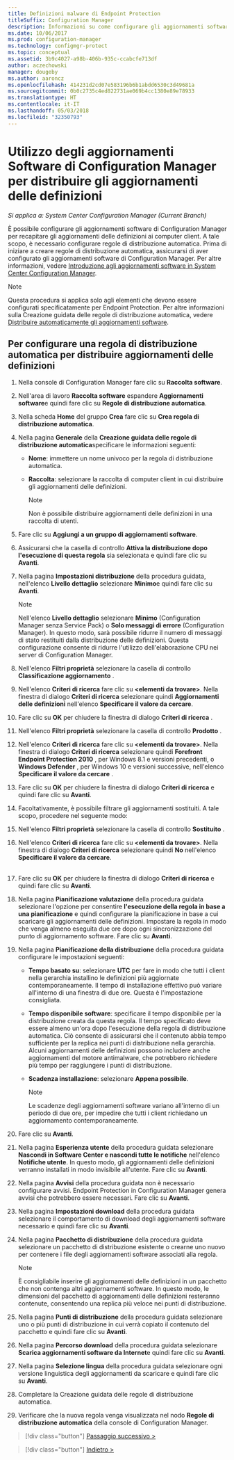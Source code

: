 ```yaml
---
title: Definizioni malware di Endpoint Protection
titleSuffix: Configuration Manager
description: Informazioni su come configurare gli aggiornamenti software di Configuration Manager per recapitare gli aggiornamenti delle definizioni ai computer client.
ms.date: 10/06/2017
ms.prod: configuration-manager
ms.technology: configmgr-protect
ms.topic: conceptual
ms.assetid: 3b9c4027-a98b-406b-935c-ccabcfe713df
author: aczechowski
manager: dougeby
ms.author: aaroncz
ms.openlocfilehash: 414231d2cd07e583196b6b1abdd6530c3d49681a
ms.sourcegitcommit: 0b0c2735c4ed822731ae069b4cc1380e89e78933
ms.translationtype: HT
ms.contentlocale: it-IT
ms.lasthandoff: 05/03/2018
ms.locfileid: "32350793"
---
```

#  <a name="using-configuration-manager-software-updates-to-deliver-definition-updates"></a>Utilizzo degli aggiornamenti Software di Configuration Manager per distribuire gli aggiornamenti delle definizioni

*Si applica a: System Center Configuration Manager (Current Branch)*


 È possibile configurare gli aggiornamenti software di Configuration Manager per recapitare gli aggiornamenti delle definizioni ai computer client. A tale scopo, è necessario configurare regole di distribuzione automatica. Prima di iniziare a creare regole di distribuzione automatica, assicurarsi di aver configurato gli aggiornamenti software di Configuration Manager. Per altre informazioni, vedere [Introduzione agli aggiornamenti software in System Center Configuration Manager](/sccm/sum/understand/software-updates-introduction).

> [!NOTE]
>  Questa procedura si applica solo agli elementi che devono essere configurati specificatamente per Endpoint Protection. Per altre informazioni sulla Creazione guidata delle regole di distribuzione automatica, vedere [Distribuire automaticamente gli aggiornamenti software](/sccm/sum/deploy-use/automatically-deploy-software-updates).

## <a name="to-configure-an-automatic-deployment-rule-to-deliver-definition-updates"></a>Per configurare una regola di distribuzione automatica per distribuire aggiornamenti delle definizioni

1.  Nella console di Configuration Manager fare clic su **Raccolta software**.

2.  Nell'area di lavoro **Raccolta software** espandere **Aggiornamenti software**e quindi fare clic su **Regole di distribuzione automatica**.

3.  Nella scheda **Home** del gruppo **Crea** fare clic su **Crea regola di distribuzione automatica**.

4.  Nella pagina **Generale** della **Creazione guidata delle regole di distribuzione automatica**specificare le informazioni seguenti:

    -   **Nome**: immettere un nome univoco per la regola di distribuzione automatica.

    -   **Raccolta**: selezionare la raccolta di computer client in cui distribuire gli aggiornamenti delle definizioni.

        > [!NOTE]
        >  Non è possibile distribuire aggiornamenti delle definizioni in una raccolta di utenti.

5.  Fare clic su **Aggiungi a un gruppo di aggiornamenti software**.

6.  Assicurarsi che la casella di controllo  **Attiva la distribuzione dopo l'esecuzione di questa regola** sia selezionata e quindi fare clic su **Avanti**.

7.  Nella pagina **Impostazioni distribuzione** della procedura guidata, nell'elenco **Livello dettaglio** selezionare **Minimo**e quindi fare clic su **Avanti**.

    > [!NOTE]
    >  Nell'elenco **Livello dettaglio** selezionare **Minimo** (Configuration Manager senza Service Pack) o **Solo messaggi di errore** (Configuration Manager). In questo modo, sarà possibile ridurre il numero di messaggi di stato restituiti dalla distribuzione delle definizioni. Questa configurazione consente di ridurre l'utilizzo dell'elaborazione CPU nei server di Configuration Manager.

8.  Nell'elenco **Filtri proprietà** selezionare la casella di controllo **Classificazione aggiornamento** .

9. Nell'elenco **Criteri di ricerca** fare clic su **<elementi da trovare\>**. Nella finestra di dialogo **Criteri di ricerca** selezionare quindi **Aggiornamenti delle definizioni** nell'elenco **Specificare il valore da cercare**.

10. Fare clic su **OK** per chiudere la finestra di dialogo **Criteri di ricerca** .

11. Nell'elenco **Filtri proprietà** selezionare la casella di controllo **Prodotto** .

12. Nell'elenco **Criteri di ricerca** fare clic su **<elementi da trovare\>**. Nella finestra di dialogo **Criteri di ricerca** selezionare quindi **Forefront Endpoint Protection 2010** , per Windows 8.1 e versioni precedenti, o **Windows Defender** , per Windows 10 e versioni successive, nell'elenco **Specificare il valore da cercare** .

13. Fare clic su **OK** per chiudere la finestra di dialogo **Criteri di ricerca** e quindi fare clic su **Avanti**.

14. Facoltativamente, è possibile filtrare gli aggiornamenti sostituiti.   A tale scopo, procedere nel seguente modo:
  1.  Nell'elenco **Filtri proprietà** selezionare la casella di controllo **Sostituito** .
  2.  Nell'elenco **Criteri di ricerca** fare clic su **<elementi da trovare\>**. Nella finestra di dialogo **Criteri di ricerca** selezionare quindi **No** nell'elenco **Specificare il valore da cercare**.  <br><br>

15. Fare clic su **OK** per chiudere la finestra di dialogo **Criteri di ricerca** e quindi fare clic su **Avanti**.

16. Nella pagina **Pianificazione valutazione** della procedura guidata selezionare l'opzione per consentire **l'esecuzione della regola in base a una pianificazione** e quindi configurare la pianificazione in base a cui scaricare gli aggiornamenti delle definizioni. Impostare la regola in modo che venga almeno eseguita due ore dopo ogni sincronizzazione del punto di aggiornamento software. Fare clic su **Avanti**.

17. Nella pagina **Pianificazione della distribuzione** della procedura guidata configurare le impostazioni seguenti:

    -   **Tempo basato su**: selezionare **UTC** per fare in modo che tutti i client nella gerarchia installino le definizioni più aggiornate contemporaneamente. Il tempo di installazione effettivo può variare all'interno di una finestra di due ore. Questa è l'impostazione consigliata.

    -   **Tempo disponibile software**: specificare il tempo disponibile per la distribuzione creata da questa regola. Il tempo specificato deve essere almeno un'ora dopo l'esecuzione della regola di distribuzione automatica. Ciò consente di assicurarsi che il contenuto abbia tempo sufficiente per la replica nei punti di distribuzione nella gerarchia. Alcuni aggiornamenti delle definizioni possono includere anche aggiornamenti del motore antimalware, che potrebbero richiedere più tempo per raggiungere i punti di distribuzione.

    -   **Scadenza installazione**: selezionare **Appena possibile**.

        > [!NOTE]
        >  Le scadenze degli aggiornamenti software variano all'interno di un periodo di due ore, per impedire che tutti i client richiedano un aggiornamento contemporaneamente.

18. Fare clic su **Avanti**.

19. Nella pagina **Esperienza utente** della procedura guidata selezionare **Nascondi in Software Center e nascondi tutte le notifiche** nell'elenco **Notifiche utente**.   In questo modo, gli aggiornamenti delle definizioni verranno installati in modo invisibile all'utente. Fare clic su **Avanti**.

20. Nella pagina **Avvisi** della procedura guidata non è necessario configurare avvisi. Endpoint Protection in Configuration Manager genera avvisi che potrebbero essere necessari. Fare clic su **Avanti**.

21. Nella pagina **Impostazioni download** della procedura guidata selezionare il comportamento di download degli aggiornamenti software necessario e quindi fare clic su **Avanti**.

22. Nella pagina **Pacchetto di distribuzione** della procedura guidata selezionare un pacchetto di distribuzione esistente o crearne uno nuovo per contenere i file degli aggiornamenti software associati alla regola.

    > [!NOTE]
    >  È consigliabile inserire gli aggiornamenti delle definizioni in un pacchetto che non contenga altri aggiornamenti software. In questo modo, le dimensioni del pacchetto di aggiornamenti delle definizioni resteranno contenute, consentendo una replica più veloce nei punti di distribuzione.

23. Nella pagina **Punti di distribuzione** della procedura guidata selezionare uno o più punti di distribuzione in cui verrà copiato il contenuto del pacchetto e quindi fare clic su **Avanti**.

24. Nella pagina **Percorso download** della procedura guidata selezionare **Scarica aggiornamenti software da Internet**e quindi fare clic su **Avanti**.

25. Nella pagina **Selezione lingua** della procedura guidata selezionare ogni versione linguistica degli aggiornamenti da scaricare e quindi fare clic su **Avanti**.

26. Completare la Creazione guidata delle regole di distribuzione automatica.

27. Verificare che la nuova regola venga visualizzata nel nodo **Regole di distribuzione automatica** della console di Configuration Manager.


> [!div class="button"]
[Passaggio successivo >](endpoint-antimalware-policies.md)

> [!div class="button"]
[Indietro >](endpoint-configure-alerts.md)
